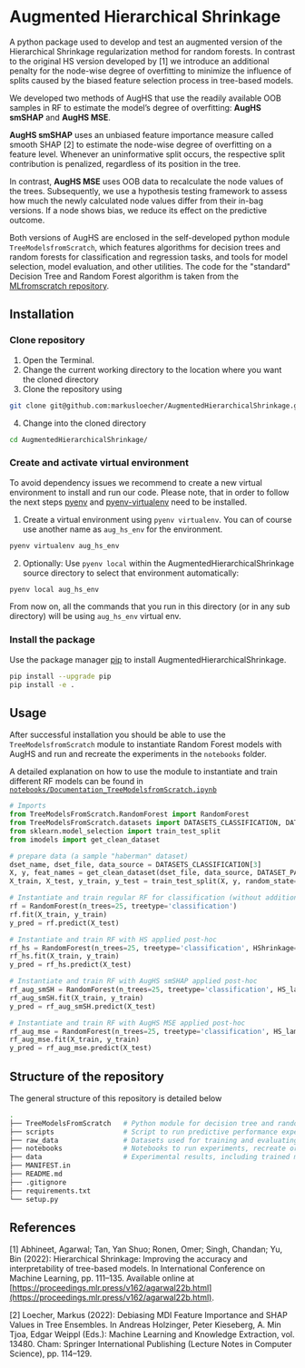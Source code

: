 # Augmented Hierarchical Shrinkage

A python package used to develop and test an augmented version of the Hierarchical Shrinkage regularization method for random forests. In contrast to the original HS version developed by [1] we introduce an additional penalty for the node-wise degree of overfitting to minimize the influence of splits caused by the biased feature selection process in tree-based models.

We developed two methods of AugHS that use the readily available OOB samples in RF to estimate the model’s degree of overfitting: **AugHS smSHAP** and **AugHS MSE**.

**AugHS smSHAP** uses an unbiased feature importance measure called smooth SHAP [2] to estimate the node-wise degree of overfitting on a feature level. Whenever an uninformative split occurs, the respective split contribution is penalized, regardless of its position in the tree.

In contrast, **AugHS MSE** uses OOB data to recalculate the node values of the trees. Subsequently, we use a hypothesis testing framework to assess how much the newly calculated node values differ from their in-bag versions. If a node shows bias, we reduce its effect on the predictive outcome.

Both versions of AugHS are enclosed in the self-developed python module `TreeModelsfromScratch`, which features algorithms for decision trees and random forests for classification and regression tasks, and tools for model selection, model evaluation, and other utilities. The code for the "standard" Decision Tree and Random Forest algorithm is taken from the [MLfromscratch repository](https://github.com/patrickloeber/MLfromscratch).

## Installation

### Clone repository
1. Open the Terminal.
2. Change the current working directory to the location where you want the cloned directory
3. Clone the repository using
```bash
git clone git@github.com:markusloecher/AugmentedHierarchicalShrinkage.git
```
4. Change into the cloned directory
```bash
cd AugmentedHierarchicalShrinkage/
```
### Create and activate virtual environment
To avoid dependency issues we recommend to create a new virtual environment to install and run our code. Please note, that in order to follow the next steps [pyenv](https://github.com/pyenv/pyenv) and [pyenv-virtualenv](https://github.com/pyenv/pyenv-virtualenv) need to be installed.
1. Create a virtual environment using `pyenv virtualenv`. You can of course use another name as `aug_hs_env` for the environment.
```bash
pyenv virtualenv aug_hs_env
```
2. Optionally: Use `pyenv local` within the AugmentedHierarchicalShrinkage source directory to select that environment automatically:
```bash
pyenv local aug_hs_env
```
From now on, all the commands that you run in this directory (or in any sub directory) will be using `aug_hs_env` virtual env.

### Install the package

Use the package manager [pip](https://pip.pypa.io/en/stable/) to install AugmentedHierarchicalShrinkage.
```bash
pip install --upgrade pip
pip install -e .
```

## Usage

After successful installation you should be able to use the `TreeModelsfromScratch` module to instantiate Random Forest models with AugHS and run and recreate the experiments in the `notebooks` folder.

A detailed explanation on how to use the module to instantiate and train different RF models can be found in [`notebooks/Documentation_TreeModelsfromScratch.ipynb`](/notebooks/Documentation_TreeModelsfromScratch.ipynb)

```python
# Imports
from TreeModelsFromScratch.RandomForest import RandomForest
from TreeModelsFromScratch.datasets import DATASETS_CLASSIFICATION, DATASET_PATH
from sklearn.model_selection import train_test_split
from imodels import get_clean_dataset

# prepare data (a sample "haberman" dataset)
dset_name, dset_file, data_source = DATASETS_CLASSIFICATION[3]
X, y, feat_names = get_clean_dataset(dset_file, data_source, DATASET_PATH)
X_train, X_test, y_train, y_test = train_test_split(X, y, random_state=42)

# Instantiate and train regular RF for classification (without additional regularization)
rf = RandomForest(n_trees=25, treetype='classification')
rf.fit(X_train, y_train)
y_pred = rf.predict(X_test)

# Instantiate and train RF with HS applied post-hoc
rf_hs = RandomForest(n_trees=25, treetype='classification', HShrinkage=True, HS_lambda=10)
rf_hs.fit(X_train, y_train)
y_pred = rf_hs.predict(X_test)

# Instantiate and train RF with AugHS smSHAP applied post-hoc
rf_aug_smSH = RandomForest(n_trees=25, treetype='classification', HS_lambda=10, oob_SHAP=True, HS_smSHAP=True)
rf_aug_smSH.fit(X_train, y_train)
y_pred = rf_aug_smSH.predict(X_test)

# Instantiate and train RF with AugHS MSE applied post-hoc
rf_aug_mse = RandomForest(n_trees=25, treetype='classification', HS_lambda=10, HS_nodewise_shrink_type="MSE_ratio")
rf_aug_mse.fit(X_train, y_train)
y_pred = rf_aug_mse.predict(X_test)
```

## Structure of the repository
The general structure of this repository is detailed below
```bash
.
├── TreeModelsFromScratch   # Python module for decision tree and random forest models
├── scripts                 # Script to run predictive performance experiment
├── raw_data                # Datasets used for training and evaluating the artifact
├── notebooks               # Notebooks to run experiments, recreate original results from HS paper and compare self-developed models with sklearn and imodels implementation
├── data                    # Experimental results, including trained models, simulation settings, and created plots
├── MANIFEST.in
├── README.md
├── .gitignore
├── requirements.txt
└── setup.py
```

## References
[1] Abhineet, Agarwal; Tan, Yan Shuo; Ronen, Omer; Singh, Chandan; Yu, Bin (2022): Hierarchical Shrinkage: Improving the accuracy and interpretability of tree-based models. In International Conference on Machine Learning, pp. 111–135. Available online at [https://proceedings.mlr.press/v162/agarwal22b.html](https://proceedings.mlr.press/v162/agarwal22b.html).

[2] Loecher, Markus (2022): Debiasing MDI Feature Importance and SHAP Values in Tree Ensembles. In Andreas Holzinger, Peter Kieseberg, A. Min Tjoa, Edgar Weippl (Eds.): Machine Learning and Knowledge Extraction, vol. 13480. Cham: Springer International Publishing (Lecture Notes in Computer Science), pp. 114–129.
